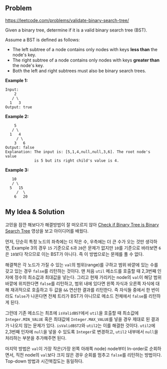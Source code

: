 Problem
-------------
https://leetcode.com/problems/validate-binary-search-tree/  

Given a binary tree, determine if it is a valid binary search tree (BST).

Assume a BST is defined as follows:

- The left subtree of a node contains only nodes with keys **less than** the node's key.
- The right subtree of a node contains only nodes with keys **greater than** the node's key.
- Both the left and right subtrees must also be binary search trees.

**Example 1:**
```
Input:
    2
   / \
  1   3
Output: true
```  

**Example 2:**
```
    5
   / \
  1   4
     / \
    3   6
Output: false
Explanation: The input is: [5,1,4,null,null,3,6]. The root node's value
             is 5 but its right child's value is 4.
```

**Example 3:**
```
   10
   / \
  5   15
     /  \
    6   20
```

  
My Idea & Solution
-------------

고민을 잠깐 해보다가 해결방법이 잘 떠오르지 않아 
[Check if Binary Tree is Binary Search Tree](https://www.youtube.com/watch?v=MILxfAbIhrE) 영상을 보고 
아이디어를 배웠다.  

먼저, 단순히 특정 노드의 좌측에는 더 작은 수, 우측에는 더 큰 수가 오는 것만 생각하면, Example 3의 경우 
`15` 기준으로 `6`과 `20`은 문제가 없지만 `10`를 기준으로 바라보면 `6`은 `10`보다 작으므로 이는 BST가 아니다. 즉 이 방법으로는 
문제를 풀 수 없다.  

해결책은 각 노드가 가질 수 있는 `val`의 범위(range)를 구하고 범위 바깥에 있는 수를 갖고 있는 경우 `false`를 리턴하는 것이다. 
맨 처음 `util` 메소드를 호출할 때 2,3번째 인자에 정수의 최소값과 최대값을 넣는다. 그리고 현재 가리키는 node의 `val`이 해당 범위 
바깥에 위치한다면 `false`를 리턴하고, 범위 내에 있다면 왼쪽 자식과 오른쪽 자식에 대해 재귀적으로 호출하고 두 값을 `&&` 연산한 결과를 
리턴한다. 즉 자식들 중에서 한 번이라도 `false`가 나온다면 전체 트리가 BST가 아니므로 메소드 전체에서 `false`를 리턴하게 된다.  

그런데 기존 메소드는 최초에 `isValidBST`에서 `util`을 호출할 때 최소값에 `Integer.MIN_VALUE` 혹은 
최대값에 `Integer.MAX_VALUE`를 넣을 경우 제대로 된 결과가 나오지 않는 문제가 있다. `isValidBST2`와 `util2`는 
이를 해결한 것이다. `util2`에 2,3번째 인자에 `null`을 넣을 수 있도록 `Integer`로 변경하고, `util2` 내부에서 
`null`을 처리하는 부분을 추가해주면 된다.  

마지막 방법은 `val`이 가장 작은(가장 왼쪽 아래쪽 node) node부터 In-order로 순회하면서, 
직전 node의 `val`보다 크지 않은 경우 순회를 멈추고 `false`를 리턴하는 방법이다. Top-down 방법과 시간복잡도는 동일하다.